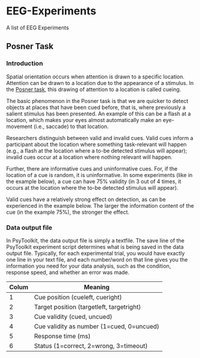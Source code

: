 # EEG-Experiments
A list of EEG Experiments


## Posner Task

### Introduction

Spatial orientation occurs when attention is drawn to a specific location. Attention can be drawn to a location due to the appearance of a stimulus. In the [Posner task](http://en.wikipedia.org/wiki/Posner_cueing_task), this drawing of attention to a location is called cueing.

The basic phenomenon in the Posner task is that we are quicker to detect objects at places that have been cued before, that is, where previously a salient stimulus has been presented. An example of this can be a flash at a location, which makes your eyes almost automatically make an eye-movement (i.e., saccade) to that location.

Researchers distinguish between valid and invalid cues. Valid cues inform a participant about the location where something task-relevant will happen (e.g., a flash at the location where a to-be detected stimulus will appear); invalid cues occur at a location where nothing relevant will happen.

Further, there are informative cues and uninformative cues. For, if the location of a cue is random, it is uninformative. In some experiments (like in the example below), a cue can have 75% validity (in 3 out of 4 times, it occurs at the location where the to-be detected stimulus will appear).

Valid cues have a relatively strong effect on detection, as can be experienced in the example below. The larger the information content of the cue (in the example 75%), the stronger the effect.

### Data output file

In PsyToolkit, the data output file is simply a textfile. The save line of the PsyToolkit experiment script determines what is being saved in the data output file. Typically, for each experimental trial, you would have exactly one line in your text file, and each number/word on that line gives you the information you need for your data analysis, such as the condition, response speed, and whether an error was made.

| Colum  | Meaning |
| ------------- | ------------- |
| 1  | Cue position (cueleft, cueright)  |
| 2  | Target position (targetleft, targetright)  |
| 3  | Cue validity (cued, uncued)  |
| 4  | Cue validity as number (1=cued, 0=uncued)  |
| 5  | Response time (ms)  |
| 6  | Status (1=correct, 2=wrong, 3=timeout)  |